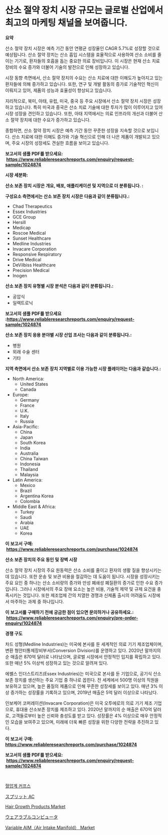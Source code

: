 <p><h1>산소 절약 장치 시장 규모는 글로벌 산업에서 최고의 마케팅 채널을 보여줍니다.</h1></p><p><strong>요약</strong></p>
<p><p>산소 절약 장치 시장은 예측 기간 동안 연평균 성장율인 CAGR 5.7%로 성장할 것으로 예상됩니다. 산소 절약 장치는 산소 흡입 시스템을 효율적으로 사용하여 산소 소비를 줄이는 기기로, 환자들의 호흡을 돕는 중요한 의료 장비입니다. 이 시장은 현재 산소 치료 장비의 수요 증가와 더불어 기술의 발전으로 인해 성장하고 있습니다.</p><p>시장 동향 측면에서, 산소 절약 장치의 수요는 산소 치료에 대한 이해도가 높아지고 있는 환자들에 의해 증가하고 있습니다. 또한, 연구 및 개발 활동의 증가로 기술적인 혁신이 이뤄지고 있어, 제품의 성능과 효율성이 향상되고 있습니다.</p><p>지리적으로, 북미, 아태, 유럽, 미국, 중국 등 주요 시장에서 산소 절약 장치 시장은 성장하고 있습니다. 특히 미국과 중국은 산소 치료 기술에 대한 투자가 많이 이루어지고 있어 시장 성장을 견인하고 있습니다. 또한, 아태 지역에서는 의료 인프라의 개선과 더불어 산소 절약 장치에 대한 수요가 증가하고 있습니다.</p><p>종합하면, 산소 절약 장치 시장은 예측 기간 동안 꾸준한 성장을 지속할 것으로 보입니다. 산소 치료에 대한 이해도 증가와 기술 혁신으로 인해 더 나은 제품이 개발되고 있으며, 주요 시장의 성장세도 견실한 흐름을 보이고 있습니다.</p></p>
<p><strong>보고서의 샘플 PDF를 받으세요: &nbsp;<a href="https://www.reliableresearchreports.com/enquiry/request-sample/1024874">https://www.reliableresearchreports.com/enquiry/request-sample/1024874</a></strong></p>
<p><strong>시장 세분화:</strong></p>
<p><strong> 산소 보존 장치 시장은 개요, 배포, 애플리케이션 및 지역으로 더 분류됩니다. :</strong></p>
<p><strong>구성요소 측면에서는 산소 보존 장치 시장은 다음과 같이 분류됩니다.:</strong></p>
<p><ul><li>Chad Therapeutics</li><li>Essex Industries</li><li>GCE Group</li><li>Hersill</li><li>Medicap</li><li>Roscoe Medical</li><li>Sunset Healthcare</li><li>Medline Industries</li><li>Invacare Corporation</li><li>Responsive Respiratory</li><li>Drive Medical</li><li>DeVilbiss Healthcare</li><li>Precision Medical</li><li>Inogen</li></ul></p>
<p><strong> 산소 보존 장치 유형별 시장 분석은 다음과 같이 분류됩니다.:</strong></p>
<p><ul><li>공압식</li><li>일렉트로닉</li></ul></p>
<p><strong>보고서의 샘플 PDF를 받으세요 :<a href="https://www.reliableresearchreports.com/enquiry/request-sample/1024874">https://www.reliableresearchreports.com/enquiry/request-sample/1024874</a></strong></p>
<p><strong> 산소 보존 장치 응용 분야별 시장 산업 조사는 다음과 같이 분류됩니다.:</strong></p>
<p><ul><li>병원</li><li>외래 수술 센터</li><li>기타</li></ul></p>
<p><strong>지역 측면에서 산소 보존 장치 지역별로 이용 가능한 시장 플레이어는 다음과 같습니다.:</strong></p>
<p><ul>
    <li>
        North America:
        <ul>
            <li>United States</li>
            <li>Canada</li>
        </ul>
    </li>
    <li>
        Europe:
        <ul>
            <li>Germany</li>
            <li>France</li>
            <li>U.K.</li>
            <li>Italy</li>
            <li>Russia</li>
        </ul>
    </li>
    <li>
        Asia-Pacific:
        <ul>
            <li>China</li>
            <li>Japan</li>
            <li>South Korea</li>
            <li>India</li>
            <li>Australia</li>
            <li>China Taiwan</li>
            <li>Indonesia</li>
            <li>Thailand</li>
            <li>Malaysia</li>
        </ul>
    </li>
    <li>
        Latin America:
        <ul>
            <li>Mexico</li>
            <li>Brazil</li>
            <li>Argentina Korea</li>
            <li>Colombia</li>
        </ul>
    </li>
    <li>
        Middle East & Africa:
        <ul>
            <li>Turkey</li>
            <li>Saudi</li>
            <li>Arabia</li>
            <li>UAE</li>
            <li>Korea</li>
        </ul>
    </li>
    </ul></p>
<p><strong>이 보고서 구매: &nbsp;<a href="https://www.reliableresearchreports.com/purchase/1024874">https://www.reliableresearchreports.com/purchase/1024874</a></strong></p>
<p><strong>산소 보존 장치의 주요 동인 및 장벽 시장</strong></p>
<p><p>산소 절약 장치 시장의 주요 원동력은 산소 소비를 줄이고 환자의 생활 질을 향상시키는 데 있습니다. 또한 운송 및 보관 비용을 절감하는 데 도움이 됩니다. 시장을 성장시키는 주요 요인 중 하나는 산소 소비량의 증가와 만성 폐쇄성 폐질환의 증가로 인한 수요 증가입니다. 그러나 시장에서의 주요 장애 요소는 높은 비용, 기술적 제약 및 규제 요건을 충족시키는 것입니다. 또한 제조업체 간의 치열한 경쟁과 신제품 출시의 어려움도 시장에서 마주하는 과제 중 하나입니다.</p></p>
<p><strong>이 보고서를 구매하기 전에 궁금한 점이 있으면 문의하거나 공유하세요.: &nbsp;<a href="https://www.reliableresearchreports.com/enquiry/pre-order-enquiry/1024874">https://www.reliableresearchreports.com/enquiry/pre-order-enquiry/1024874</a></strong></p>
<p><strong>경쟁 구도</strong></p>
<p><p>차드 성형(Medline Industries)는 미국에 본사를 둔 세계적인 의료 기기 제조업체이며, 변환 형안터통제장비부서(Conversion Division)를 운영하고 있다. 2020년 말까지의 순 매출은 870억 달러로 나타났으며, 글로벌 시장에서 안정적인 입지를 확립하고 있다. 또한 매년 5% 이상씩 성장하고 있는 것으로 알려져 있다.</p><p>에쎌스 인더스트리즈(Essex Industries)는 미국으로 본사를 둔 기업으로, 공기식 산소보존 장치를 생산하는 주요 기업 중 하나로 꼽힌다. 전 세계에서 500명 이상의 직원을 보유하고 있으며, 높은 품질의 제품으로 인해 꾸준한 성장세를 보이고 있다. 매년 3% 이상 증가하는 성장률을 기록하고 있으며, 2019년 매출은 5억 달러 이상으로 나타났다.</p><p>인보케어 코퍼레이션(Invacare Corporation)은 미국 오투에로의 의료 기기 제조 기업으로, 휴대용 산소보존 장치를 제조하고 있다. 2020년 말까지의 순 매출은 670억 달러로, 고객들로부터 높은 신뢰와 충성도를 받고 있다. 성장률은 4% 이상으로 매우 안정적인 모습을 보여주고 있으며, 미래에 더욱 빠른 성장을 위한 다양한 전략을 추진하고 있다.</p></p>
<p><strong>이 보고서 구매: &nbsp; <a href="https://www.reliableresearchreports.com/purchase/1024874">https://www.reliableresearchreports.com/purchase/1024874</a></strong></p>
<p><strong>보고서의 샘플 PDF를 받으세요: &nbsp;<a href="https://www.reliableresearchreports.com/enquiry/request-sample/1024874">https://www.reliableresearchreports.com/enquiry/request-sample/1024874</a></strong><strong></strong></p>
<p>&nbsp;</p>
<p><p><a href="https://github.com/trmesnao7959541/Market-Research-Report-List-1/blob/main/54158324775.md">혈압계 커프스</a></p><p><a href="https://github.com/xnljig2898992/Market-Research-Report-List-1/blob/main/82633465202.md">スプリット AC</a></p><p><a href="https://github.com/PeterParrish5/Market-Research-Report-List-4/blob/main/hair-growth-products-market.md">Hair Growth Products Market</a></p><p><a href="https://github.com/adcxff01450218/Market-Research-Report-List-1/blob/main/76812125203.md">ウェアラブルコンピュータ</a></p><p><a href="https://issuu.com/reportprime-2/docs/variable-aimair-intake-manifold-market-size-2030.p">Variable AIM（Air Intake Manifold） Market</a></p></p>